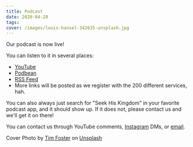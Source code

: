 ```yaml
---
title: Podcast
date: 2020-04-20
tags:
cover: /images/louis-hansel-342635-unsplash.jpg
---
```


Our podcast is now live!

You can listen to it in several places:
* [YouTube](https://www.youtube.com/channel/UClgL2s_O8Ky4HkFInyPB_NA)
* [Podbean](https://seekhiskingdom.podbean.com/)
* [RSS Feed](https://feed.podbean.com/seekhiskingdom/feed.xml)
* More links will be posted as we register with the 200 different services, hah.

You can also always just search for "Seek His Kingdom" in your favorite podcast app, and it should show up. If it does not, please contact us and we'll get it on there!

You can contact us through YouTube comments, [Instagram](https://www.instagram.com/seekhiskingdom) DMs, or [email](mailto:seekhiskingdom@andreyrd.com).

Cover Photo by [Tim Foster](https://unsplash.com/photos/lSegRSDBMLw?utm_source=unsplash&utm_medium=referral&utm_content=creditCopyText) on [Unsplash](https://unsplash.com/?utm_source=unsplash&utm_medium=referral&utm_content=creditCopyText)
